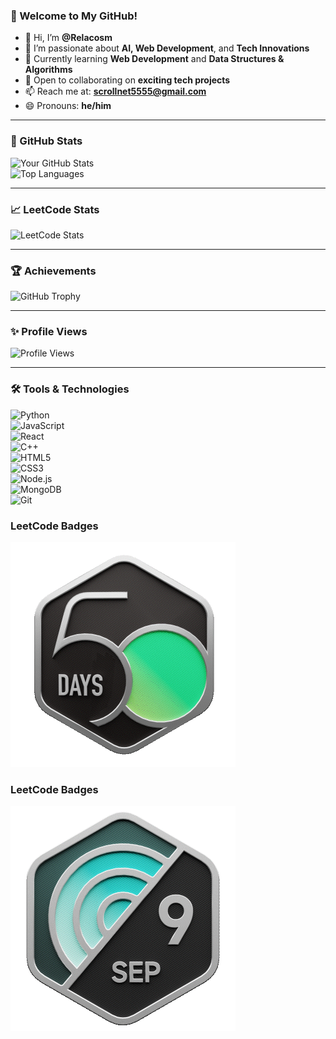### 🚀 Welcome to My GitHub!
- 👋 Hi, I’m **@Relacosm**
- 👀 I’m passionate about **AI, Web Development**, and **Tech Innovations**
- 🌱 Currently learning **Web Development** and **Data Structures & Algorithms**
- 💞️ Open to collaborating on **exciting tech projects**
- 📫 Reach me at: **scrollnet5555@gmail.com**
- 😄 Pronouns: **he/him**

---

### 🌟 GitHub Stats
![Your GitHub Stats](https://github-readme-stats.vercel.app/api?username=Relacosm&show_icons=true&hide_title=true&theme=radical)  
![Top Languages](https://github-readme-stats.vercel.app/api/top-langs/?username=Relacosm&layout=compact&theme=radical)

---

### 📈 LeetCode Stats
![LeetCode Stats](https://leetcode.card.workers.dev/?username=Relacosm&theme=dark)

---

### 🏆 Achievements
![GitHub Trophy](https://github-profile-trophy.vercel.app/?username=Relacosm&theme=radical&row=1&column=3&margin-w=15&margin-h=15)

---

### ✨ Profile Views
![Profile Views](https://komarev.com/ghpvc/?username=Relacosm&color=brightgreen)

---

### 🛠️ Tools & Technologies
![Python](https://img.shields.io/badge/-Python-3776AB?style=flat&logo=python&logoColor=white)  
![JavaScript](https://img.shields.io/badge/-JavaScript-F7DF1E?style=flat&logo=javascript&logoColor=black)  
![React](https://img.shields.io/badge/-React-61DAFB?style=flat&logo=react&logoColor=black)  
![C++](https://img.shields.io/badge/-C++-00599C?style=flat&logo=c%2B%2B&logoColor=white)  
![HTML5](https://img.shields.io/badge/-HTML5-E34F26?style=flat&logo=html5&logoColor=white)  
![CSS3](https://img.shields.io/badge/-CSS3-1572B6?style=flat&logo=css3&logoColor=white)  
![Node.js](https://img.shields.io/badge/-Node.js-339933?style=flat&logo=node.js&logoColor=white)  
![MongoDB](https://img.shields.io/badge/-MongoDB-47A248?style=flat&logo=mongodb&logoColor=white)  
![Git](https://img.shields.io/badge/-Git-F05032?style=flat&logo=git&logoColor=white)

### LeetCode Badges

![LeetCode Achievements](https://github.com/Relacosm/Relacosm/blob/main/2024-50.gif)

### LeetCode Badges

![LeetCode Achievements](https://github.com/Relacosm/Relacosm/blob/main/2024-09.gif)
